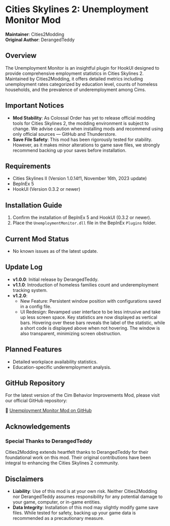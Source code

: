 # Cities Skylines 2: Unemployment Monitor Mod
**Maintainer**: Cities2Modding  
**Original Author**: DerangedTeddy

## Overview
The Unemployment Monitor is an insightful plugin for HookUI designed to provide comprehensive employment statistics in Cities Skylines 2. Maintained by Cities2Modding, it offers detailed metrics including unemployment rates categorized by education level, counts of homeless households, and the prevalence of underemployment among Cims.

## Important Notices
- **Mod Stability**: As Colossal Order has yet to release official modding tools for Cities Skylines 2, the modding environment is subject to change. We advise caution when installing mods and recommend using only official sources — GitHub and Thunderstore.
- **Save File Safety**: This mod has been rigorously tested for stability. However, as it makes minor alterations to game save files, we strongly recommend backing up your saves before installation.

## Requirements
- Cities Skylines II (Version 1.0.14f1, November 16th, 2023 update)
- BepInEx 5
- HookUI (Version 0.3.2 or newer)

## Installation Guide
1. Confirm the installation of BepInEx 5 and HookUI (0.3.2 or newer).
2. Place the `UnemploymentMonitor.dll` file in the BepInEx `Plugins` folder.

## Current Mod Status
- No known issues as of the latest update.

## Update Log
- **v1.0.0**: Initial release by DerangedTeddy.
- **v1.1.0**: Introduction of homeless families count and underemployment tracking system.
- **v1.2.0**: 
   - New Feature: Persistent window position with configurations saved in a config file.
   - UI Redesign: Revamped user interface to be less intrusive and take up less screen space. Key statistics are now displayed as vertical bars. Hovering over these bars reveals the label of the statistic, while a short code is displayed above when not hovering. The window is also transparent, minimizing screen obstruction.

## Planned Features
- Detailed workplace availability statistics.
- Education-specific underemployment analysis.

## GitHub Repository
For the latest version of the Cim Behavior Improvements Mod, please visit our official GitHub repository:

🔗 [Unemployment Monitor Mod on GitHub](https://github.com/Cities2Modding/UnemploymentMonitor)

## Acknowledgements
### Special Thanks to DerangedTeddy
Cities2Modding extends heartfelt thanks to DerangedTeddy for their foundational work on this mod. Their original contributions have been integral to enhancing the Cities Skylines 2 community.

## Disclaimers
- **Liability**: Use of this mod is at your own risk. Neither Cities2Modding nor DerangedTeddy assumes responsibility for any potential damage to your game, computer, or in-game entities.
- **Data Integrity**: Installation of this mod may slightly modify game save files. While tested for safety, backing up your game data is recommended as a precautionary measure.